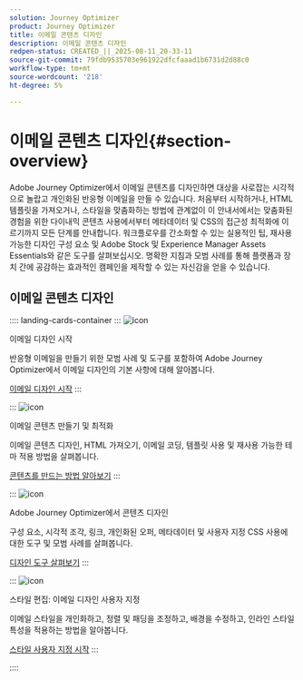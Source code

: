 ```yaml
---
solution: Journey Optimizer
product: Journey Optimizer
title: 이메일 콘텐츠 디자인
description: 이메일 콘텐츠 디자인
redpen-status: CREATED_||_2025-08-11_20-33-11
source-git-commit: 79fdb9535703e961922dfcfaaad1b6731d2d88c0
workflow-type: tm+mt
source-wordcount: '218'
ht-degree: 5%

---
```



# 이메일 콘텐츠 디자인{#section-overview}

Adobe Journey Optimizer에서 이메일 콘텐츠를 디자인하면 대상을 사로잡는 시각적으로 놀랍고 개인화된 반응형 이메일을 만들 수 있습니다. 처음부터 시작하거나, HTML 템플릿을 가져오거나, 스타일을 맞춤화하는 방법에 관계없이 이 안내서에서는 맞춤화된 경험을 위한 다이내믹 콘텐츠 사용에서부터 메타데이터 및 CSS의 접근성 최적화에 이르기까지 모든 단계를 안내합니다. 워크플로우를 간소화할 수 있는 실용적인 팁, 재사용 가능한 디자인 구성 요소 및 Adobe Stock 및 Experience Manager Assets Essentials와 같은 도구를 살펴보십시오. 명확한 지침과 모범 사례를 통해 플랫폼과 장치 간에 공감하는 효과적인 캠페인을 제작할 수 있는 자신감을 얻을 수 있습니다.

## 이메일 콘텐츠 디자인

:::: landing-cards-container
:::
![icon](https://cdn.experienceleague.adobe.com/icons/circle-play.svg?lang=ko)

이메일 디자인 시작

반응형 이메일을 만들기 위한 모범 사례 및 도구를 포함하여 Adobe Journey Optimizer에서 이메일 디자인의 기본 사항에 대해 알아봅니다.

[이메일 디자인 시작](../using/email/get-started-email-design.md)
:::

:::
![icon](https://cdn.experienceleague.adobe.com/icons/list-check.svg?lang=ko)

이메일 콘텐츠 만들기 및 최적화

이메일 콘텐츠 디자인, HTML 가져오기, 이메일 코딩, 템플릿 사용 및 재사용 가능한 테마 적용 방법을 살펴봅니다.

[콘텐츠를 만드는 방법 알아보기](start-creating-content-landing-page.md)
:::

:::
![icon](https://cdn.experienceleague.adobe.com/icons/puzzle-piece.svg?lang=ko)

Adobe Journey Optimizer에서 콘텐츠 디자인

구성 요소, 시각적 조각, 링크, 개인화된 오퍼, 메타데이터 및 사용자 지정 CSS 사용에 대한 도구 및 모범 사례를 살펴봅니다.

[디자인 도구 살펴보기](add-content-landing-page.md)
:::

:::
![icon](https://cdn.experienceleague.adobe.com/icons/gear.svg?lang=ko)

스타일 편집: 이메일 디자인 사용자 지정

이메일 스타일을 개인화하고, 정렬 및 패딩을 조정하고, 배경을 수정하고, 인라인 스타일 특성을 적용하는 방법을 알아봅니다.

[스타일 사용자 지정 시작](edit-style-landing-page.md)
:::

::::
